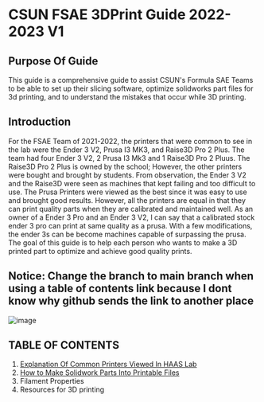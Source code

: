 # CSUN FSAE 3DPrint Guide 2022-2023 V1

## Purpose Of Guide

This guide is a comprehensive guide to assist CSUN's Formula SAE Teams to be able to set up their slicing software, optimize solidworks part files for 3d printing, and to understand the mistakes that occur while 3D printing. 

## Introduction
For the FSAE Team of 2021-2022, the printers that were common to see in the lab were the Ender 3 V2, Prusa I3 MK3, and Raise3D Pro 2 Plus. The team had four Ender 3 V2,  2 Prusa I3 Mk3 and 1 Raise3D Pro 2 Pluus. The Raise3D Pro 2 Plus is owned by the school; However, the other printers were bought and brought by students. From       observation, the Ender 3 V2 and the Raise3D were seen as machines that kept failing and too difficult to use. The Prusa Printers were viewed as the best since it was easy to use and brought good results. However, all the printers are equal in that they can print quality parts when they are calibrated and maintained well. As an owner of a Ender 3 Pro and an Ender 3 V2, I can say that a calibrated stock ender 3 pro can print at same quality as a prusa. With a few modifications, the ender 3s can be become machines capable of surpassing the prusa. The goal of this guide is to help each person who wants to make a 3D printed part to optimize and achieve good quality prints.

## Notice: Change the branch to main branch when using a table of contents link because I dont know why github sends the link to another place

![image](https://user-images.githubusercontent.com/80706125/165649689-b71471c0-31af-45ca-9319-3cc18d2ef415.png)

 
## TABLE OF CONTENTS
1. [Explanation Of Common Printers Viewed In HAAS Lab](https://github.com/Matthewgb73/CSUN-FSAE-3D-Print-Guide-/blob/main/Explanation%20Of%20Common%20Printers%20Viewed%20In%20HAAS%20Lab.md)
2. [How to Make Solidwork Parts Into Printable Files](https://github.com/Matthewgb73/CSUN-FSAE-3D-Print-Guide-/blob/main/How%20to%20Make%20Solidwork%20Parts%20Into%20Printable%20Files.md)
3. Filament Properties
4. Resources for 3D printing


 
